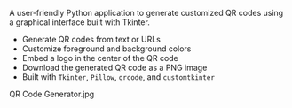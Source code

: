 

A user-friendly Python application to generate customized QR codes using a graphical interface built with Tkinter.

- Generate QR codes from text or URLs
- Customize foreground and background colors
- Embed a logo in the center of the QR code
- Download the generated QR code as a PNG image
- Built with `Tkinter`, `Pillow`, `qrcode`, and `customtkinter`
  
QR Code Generator.jpg
